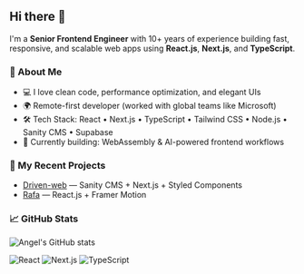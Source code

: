 ## Hi there 👋

I'm a **Senior Frontend Engineer** with 10+ years of experience building fast, responsive, and scalable web apps using **React.js**, **Next.js**, and **TypeScript**.

### 🚀 About Me
- 💻 I love clean code, performance optimization, and elegant UIs
- 🌍 Remote-first developer (worked with global teams like Microsoft)
- 🛠 Tech Stack: React • Next.js • TypeScript • Tailwind CSS • Node.js • Sanity CMS • Supabase
- 🧠 Currently building: WebAssembly & AI-powered frontend workflows

### 🔨 My Recent Projects
- [Driven-web](https://github.com/afox-tech/driven-web-com) — Sanity CMS + Next.js + Styled Components
- [Rafa](https://github.com/afox-tech/resumebuilder) — React.js + Framer Motion

### 📈 GitHub Stats
![Angel's GitHub stats](https://github-readme-stats.vercel.app/api?username=afox-tech&show_icons=true&theme=default)

![React](https://img.shields.io/badge/-React-61DAFB?logo=react&logoColor=white&style=flat)
![Next.js](https://img.shields.io/badge/-Next.js-000000?logo=next.js&logoColor=white&style=flat)
![TypeScript](https://img.shields.io/badge/-TypeScript-3178C6?logo=typescript&logoColor=white&style=flat)


<!--
**afox-tech/afox-tech** is a ✨ _special_ ✨ repository because its `README.md` (this file) appears on your GitHub profile.

Here are some ideas to get you started:

- 🔭 I’m currently working on ...
- 🌱 I’m currently learning ...
- 👯 I’m looking to collaborate on ...
- 🤔 I’m looking for help with ...
- 💬 Ask me about ...
- 📫 How to reach me: ...
- 😄 Pronouns: ...
- ⚡ Fun fact: ...
-->
